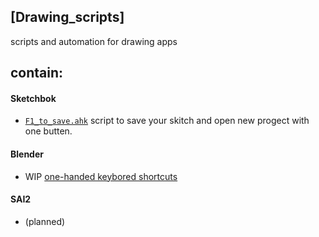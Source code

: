                             
## [Drawing_scripts]
scripts and automation for drawing apps

## contain: 

#### Sketchbok 
 * [`F1_to_save.ahk`](/SketchbookPro) script to save your skitch and open new progect with one butten.


#### Blender 

* WIP [one-handed keybored shortcuts](https://github.com/xmaxrayx/Drawing_scripts/tree/main/Blender)

#### SAI2 
- (planned)
